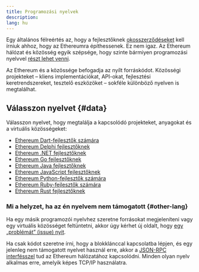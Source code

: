 ```yaml
---
title: Programozási nyelvek
description:
lang: hu
---
```


Egy általános félreértés az, hogy a fejlesztőknek [okosszerződéseket](/developers/docs/smart-contracts/) kell írniuk ahhoz, hogy az Ethereumra építhessenek. Ez nem igaz. Az Ethereum hálózat és közösség egyik szépsége, hogy szinte bármiyen programozási nyelvvel [részt lehet venni](/community/).

Az Ethereum és a közössége befogadja az nyílt forráskódot. Közösségi projekteket – kliens implementációkat, API-okat, fejlesztési keretrendszereket, tesztelő eszközöket – sokféle különböző nyelven is megtalálhat.

## Válasszon nyelvet \{#data}

Válasszon nyelvet, hogy megtalálja a kapcsolódó projekteket, anyagokat és a virtuális közösségeket:

- [Ethereum Dart-fejlesztők számára](/developers/docs/programming-languages/dart/)
- [Ethereum Delphi fejlesztőknek](/developers/docs/programming-languages/delphi/)
- [Ethereum .NET fejlesztőknek](/developers/docs/programming-languages/dot-net/)
- [Ethereum Go fejlesztőknek](/developers/docs/programming-languages/golang/)
- [Ethereum Java fejlesztőknek](/developers/docs/programming-languages/java/)
- [Ethereum JavaScript fejlesztőknek](/developers/docs/programming-languages/javascript/)
- [Ethereum Python-fejlesztők számára](/developers/docs/programming-languages/python/)
- [Ethereum Ruby-fejlesztők számára](/developers/docs/programming-languages/ruby/)
- [Ethereum Rust fejlesztőknek](/developers/docs/programming-languages/rust/)

### Mi a helyzet, ha az én nyelvem nem támogatott \{#other-lang}

Ha egy másik programozói nyelvhez szeretne forrásokat megjeleníteni vagy egy virtuális közösséget feltüntetni, akkor úgy kérhet új oldalt, hogy [egy „problémát” (issue) nyit](https://github.com/ethereum/ethereum-org-website/issues/new/choose).

Ha csak kódot szeretne írni, hogy a blokklánccal kapcsolatba lépjen, és egy jelenleg nem támogatott nyelvet használ erre, akkor a [JSON-RPC interfésszel](/developers/docs/apis/json-rpc/) tud az Ethereum hálózatához kapcsolódni. Minden olyan nyelv alkalmas erre, amelyik képes TCP/IP használatra.
